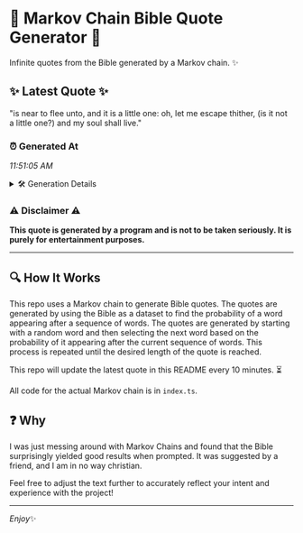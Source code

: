 # 📖 Markov Chain Bible Quote Generator 📖

Infinite quotes from the Bible generated by a Markov chain. ✨

## ✨ Latest Quote ✨
"is near to flee unto, and it is a little one: oh, let me escape thither, (is it not a little one?) and my soul shall live."

### ⏰ Generated At
*11:51:05 AM*

<details>
    <summary>🛠️ Generation Details</summary>
    <p>
        <strong>🌱 Seed:</strong> is<br>
        <strong>🔄 Iterations:</strong> 26<br>
        <strong>📜 Context History:</strong><br>[ is ]: near<br>[ is, near ]: to<br>[ is, near, to ]: flee<br>[ is, near, to, flee ]: unto,<br>[ is, near, to, flee, unto, ]: and<br>[ is, near, to, flee, unto,, and ]: it<br>[ near, to, flee, unto,, and, it ]: is<br>[ to, flee, unto,, and, it, is ]: a<br>[ flee, unto,, and, it, is, a ]: little<br>[ unto,, and, it, is, a, little ]: one:<br>[ and, it, is, a, little, one: ]: oh,<br>[ it, is, a, little, one:, oh, ]: let<br>[ is, a, little, one:, oh,, let ]: me<br>[ a, little, one:, oh,, let, me ]: escape<br>[ little, one:, oh,, let, me, escape ]: thither,<br>[ one:, oh,, let, me, escape, thither, ]: (is<br>[ oh,, let, me, escape, thither,, (is ]: it<br>[ let, me, escape, thither,, (is, it ]: not<br>[ me, escape, thither,, (is, it, not ]: a<br>[ escape, thither,, (is, it, not, a ]: little<br>[ thither,, (is, it, not, a, little ]: one?)<br>[ (is, it, not, a, little, one?) ]: and<br>[ it, not, a, little, one?), and ]: my<br>[ not, a, little, one?), and, my ]: soul<br>[ a, little, one?), and, my, soul ]: shall<br>[ little, one?), and, my, soul, shall ]: live.<br>
    </p>
</details>

### ⚠️ Disclaimer ⚠️
**This quote is generated by a program and is not to be taken seriously. It is purely for entertainment purposes.**

---

## 🔍 How It Works

This repo uses a Markov chain to generate Bible quotes. The quotes are generated by using the Bible as a dataset to find the probability of a word appearing after a sequence of words. The quotes are generated by starting with a random word and then selecting the next word based on the probability of it appearing after the current sequence of words. This process is repeated until the desired length of the quote is reached.

This repo will update the latest quote in this README every 10 minutes. ⏳

All code for the actual Markov chain is in `index.ts`.

## ❓ Why

I was just messing around with Markov Chains and found that the Bible surprisingly yielded good results when prompted. 
It was suggested by a friend, and I am in no way christian.

Feel free to adjust the text further to accurately reflect your intent and experience with the project!

---

*Enjoy*✨
